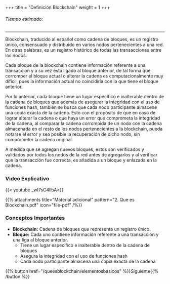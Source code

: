 +++
title = "Definición Blockchain"
weight = 1
+++

###### Tiempo estimado:

---

Blockchain, traducido al español como cadena de bloques, es un registro único, consensuado y distribuido en varios nodos pertenecientes a una red. En otras palabras, es un registro histórico de todas las transacciones entre los nodos.

Cada bloque de la blockchain contiene información referente a una transacción y a su vez está ligado al bloque anterior, de tal forma que corromper el bloque actual o alterar la cadena es computacionalmente muy difícil, pues la información actual  no coincidiría con la que tiene el bloque anterior.

Por lo anterior, cada bloque tiene un lugar específico e inalterable dentro de la cadena de bloques que además de asegurar la integridad con el uso de funciones hash, también se busca que cada nodo participante almacene una copia exacta de la cadena. Esto con el propósito de que en caso de lograr alterar la cadena o que haya un error que comprometa la integridad de la cadena, al comparar la cadena corrompida de un nodo con la cadena almacenada en el resto de los nodos pertenecientes a la blockchain, pueda notarse el error y sea posible la recuperación de dicho nodo, sin comprometer la cadena original.

A medida que se agregan nuevos bloques, estos son verificados y validados por todos los nodos de la red antes de agregarlos y al verificar que la transacción fue correcta, es añadida a un bloque y enlazada en la cadena.


### Video Explicativo
{{< youtube _wI7sC4llbA>}} 

{{% attachments title="Material adicional" pattern="2. Que es Blockchain.pdf"  icon="file-pdf" /%}}

### Conceptos Importantes
- **Blockchain:** Cadena de bloques que representa un registro único.
- **Bloque:** Cada uno contiene información referente a una transacción y una liga al bloque anterior.
    - Tiene un lugar especifico e inalterable dentro de la cadena de bloques
    - Asegura la integridad con el uso de funciones hash
    - Cada nodo participante almacena una copia exacta de la cadena


{{% button href="/queesblockchain/elementosbasicos" %}}Siguiente{{% /button %}}